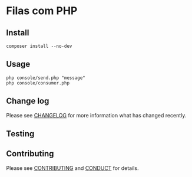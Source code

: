 # Filas com PHP

## Install
    composer install --no-dev

## Usage

    php console/send.php "message"
    php console/consumer.php

## Change log

Please see [CHANGELOG](CHANGELOG.md) for more information what has changed recently.

## Testing

## Contributing

Please see [CONTRIBUTING](CONTRIBUTING.md) and [CONDUCT](CONDUCT.md) for details.
